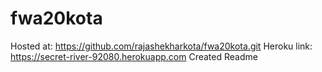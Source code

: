 # fwa20kota
Hosted at: https://github.com/rajashekharkota/fwa20kota.git
Heroku link: https://secret-river-92080.herokuapp.com
Created Readme
